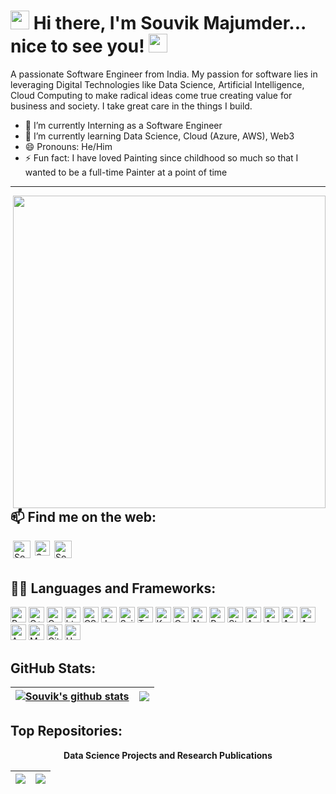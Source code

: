 # <img src="https://user-images.githubusercontent.com/86871718/161140687-a001991c-2804-4a42-9ecb-2a5bc96ddaf5.gif" width="30px">  Hi there, I'm Souvik Majumder... nice to see you! <img src="https://user-images.githubusercontent.com/86871718/161139862-048ac7a9-9731-4b2e-abba-165538b42917.gif" width="30px">

A passionate Software Engineer from India. My passion for software lies in leveraging Digital Technologies like Data Science, Artificial Intelligence, Cloud Computing to make radical ideas come true creating value for business and society. I take great care in the things I build.

<!--
I am also an open-source enthusiast and maintainer. i learned a lot from the open-source community and I love how collaboration and knowledge sharing happened through open-source.
-->

<!--
**souvikmajumder26/souvikmajumder26** is a ✨ _special_ ✨ repository because its `README.md` (this file) appears on your GitHub profile.

Here are some ideas to get you started:
-->

- 🔭 I’m currently Interning as a Software Engineer
- 🌱 I’m currently learning Data Science, Cloud (Azure, AWS), Web3
- 😄 Pronouns: He/Him
- ⚡ Fun fact: I have loved Painting since childhood so much so that I wanted to be a full-time Painter at a point of time
<!-- - 👯 I’m looking to collaborate on ...
- 🤔 I’m looking for help with ...
- 💬 Ask me about ...
- 📫 How to reach me: ... -->

----

<img align="right" width=500px src="https://user-images.githubusercontent.com/86871718/161144780-7411dd95-2bed-4519-a663-1959dc926f89.gif" />


## 📫 Find me on the web:

<img align="left" width="1px" src="https://user-images.githubusercontent.com/86871718/161148942-53861b51-a84c-4b93-990a-f75c2a3d5948.svg" />

<a href="https://www.linkedin.com/in/souvik-majumder-51b7881ba/" target="_blank">
  <img align="left" alt="Souvik's LinkedIn" width="28px" src="https://raw.githubusercontent.com/peterthehan/peterthehan/master/assets/linkedin.svg" />
</a>

<img align="left" width="1px" src="https://user-images.githubusercontent.com/86871718/161148942-53861b51-a84c-4b93-990a-f75c2a3d5948.svg" />

<a href="https://leetcode.com/Souvik_Majumder" target="_blank">
  <img align="left" alt="Souvik's LeetCode" width="24px" src="https://user-images.githubusercontent.com/86871718/161448571-af1d7626-22f8-4b37-8501-0e2ffb7ff595.svg" />
</a>

<img align="left" width="1px" src="https://user-images.githubusercontent.com/86871718/161148942-53861b51-a84c-4b93-990a-f75c2a3d5948.svg" />

<a href="https://orcid.org/0000-0002-2382-7401" target="_blank">
  <img align="left" alt="Souvik's ORCID" width="28px" src="https://upload.wikimedia.org/wikipedia/commons/0/06/ORCID_iD.svg" />
</a>

<br />
<br />


## 👨‍💻 Languages and Frameworks:

<!-- Using vector logos from https://www.vectorlogo.zone/ -->
<!-- img.shields.io -->
<!-- https://simpleicons.org/ -->

<p>
  
  <img alt="Python" src="https://img.shields.io/badge/-Python-1a73e8?style=flat-square&logo=python&logoColor=black" height="25" />
  <img alt="C++" src="https://img.shields.io/badge/-C++-E10098?style=flat-square&logo=cplusplus&logoColor=black" height="25" />
  <img alt="C" src="https://img.shields.io/badge/-C%20Programming-311C87?style=flat-square&logo=codio&logoColor=black" height="25" />
  <img alt="html5" src="https://img.shields.io/badge/-HTML5-E34F26?style=flat-square&logo=html5&logoColor=black" height="25" />
  <img alt="CSS" src="https://img.shields.io/badge/-CSS-007ACC?style=flat-square&logo=css3&logoColor=black" height="25" />
  <img alt="JavaScript" src="https://img.shields.io/badge/-JavaScript-yellow?style=flat-square&logo=javascript&logoColor=black" height="25" />
  <img alt="ScikitLearn" src="https://img.shields.io/badge/-ScikitLearn-007ACC?style=flat-square&logo=scikitlearn&logoColor=black" height="25" />
  <img alt="TensorFlow" src="https://img.shields.io/badge/-TensorFlow-FB542B?style=flat-square&logo=tensorflow&logoColor=black" height="25" />
  <img alt="Keras" src="https://img.shields.io/badge/-Keras-DD0031?style=flat-square&logo=keras&logoColor=black" height="25" />
  <img alt="OpenCV" src="https://img.shields.io/badge/-OpenCV-5C3EE8?style=flat-square&logo=opencv&logoColor=black" height="25" />
  <img alt="NumPy" src="https://img.shields.io/badge/-NumPy-2596be?style=flat-square&logo=numpy&logoColor=black" height="25" />
  <img alt="Pandas" src="https://img.shields.io/badge/-Pandas-430098?style=flat-square&logo=pandas&logoColor=black" height="25" />
  <img alt="Streamlit" src="https://img.shields.io/badge/-Streamlit-FF4B4B?style=flat-square&logo=streamlit&logoColor=black" height="25" />
  <img alt="Azure" src="https://img.shields.io/badge/-Microsoft%20Azure-007FFF?style=flat-square&logo=microsoftazure&logoColor=black" height="25" />
  <img alt="AWS" src="https://img.shields.io/badge/-Amazon%20Web%20Services-232F3E?style=flat-square&logo=amazonaws&logoColor=black" height="25" />
  <img alt="AWSS3" src="https://img.shields.io/badge/-AWS%20S3-569A31?style=flat-square&logo=amazons3&logoColor=black" height="25" />
  <img alt="AWSLambda" src="https://img.shields.io/badge/-AWS%20Lambda-FF6000?style=flat-square&logo=awslambda&logoColor=black" height="25" />
  <img alt="AWSDynamoDB" src="https://img.shields.io/badge/-AWS%20DynamoDB-4053D6?style=flat-square&logo=amazondynamodb&logoColor=black" height="25" />
  <img alt="MySQL" src="https://img.shields.io/badge/-MySQL-4479A1?style=flat-square&logo=mysql&logoColor=black" height="25" />
  <img alt="Git" src="https://img.shields.io/badge/-Git-E34F26?style=flat-square&logo=git&logoColor=black" height="25" />
  <img alt="Heroku" src="https://img.shields.io/badge/-Heroku-430098?style=flat-square&logo=heroku&logoColor=white" height="25" />

</p>


## GitHub Stats:

|<a href="https://github-readme-stats.vercel.app/api?username=souvikmajumder26&show_icons=true&include_all_commits=true&theme=swift&hide_border=true"><img align="center" src="https://github-readme-stats.vercel.app/api?username=souvikmajumder26&show_icons=true&include_all_commits=true&theme=swift&hide_border=true" alt="Souvik's github stats" /></a>|<a href="https://github-readme-stats.vercel.app/api/top-langs/?username=souvikmajumder26&layout=compact&theme=swift&hide_border=true"><img align="center" src="https://github-readme-stats.vercel.app/api/top-langs/?username=souvikmajumder26&layout=compact&theme=swift&hide_border=true" /></a>|
| ------------- | ------------- |


## Top Repositories:

<p align=center><b>Data Science Projects and Research Publications</b></p>

|<a href="https://github.com/souvikmajumder26/Any-Face-Clustering"><img align="center" src="https://github-readme-stats.vercel.app/api/pin/?username=souvikmajumder26&repo=Any-Face-Clustering&theme=swift" /></a>|<a href="https://github.com/souvikmajumder26/ECG-Ensemble-XGBoost"><img align="center" src="https://github-readme-stats.vercel.app/api/pin/?username=souvikmajumder26&repo=ECG-Ensemble-XGBoost&theme=swift" /></a>|
| ------------- | ------------- |

<br />
